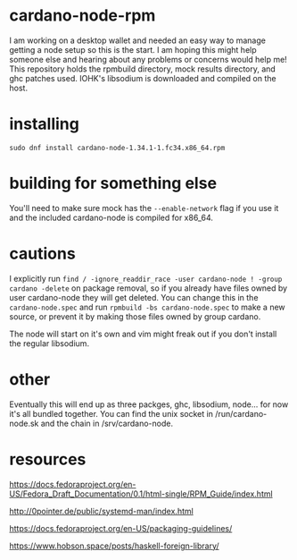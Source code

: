 # cardano-node-rpm

I am working on a desktop wallet and needed an easy way to manage getting a node setup so this is the start. I am hoping this might help someone else and hearing about any problems or concerns would help me! This repository holds the rpmbuild directory, mock results directory, and ghc patches used. IOHK's libsodium is downloaded and compiled on the host.

# installing

`sudo dnf install cardano-node-1.34.1-1.fc34.x86_64.rpm`

# building for something else

You'll need to make sure mock has the `--enable-network` flag if you use it and the included cardano-node is compiled for x86_64.

# cautions

I explicitly run `find / -ignore_readdir_race -user cardano-node ! -group cardano -delete` on package removal, so if you already have files owned by user cardano-node they will get deleted. You can change this in the `cardano-node.spec` and run `rpmbuild -bs cardano-node.spec` to make a new source, or prevent it by making those files owned by group cardano.

The node will start on it's own and vim might freak out if you don't install the regular libsodium.

# other

Eventually this will end up as three packges, ghc, libsodium, node... for now it's all bundled together. You can find the unix socket in /run/cardano-node.sk and the chain in /srv/cardano-node.

# resources

https://docs.fedoraproject.org/en-US/Fedora_Draft_Documentation/0.1/html-single/RPM_Guide/index.html

http://0pointer.de/public/systemd-man/index.html

https://docs.fedoraproject.org/en-US/packaging-guidelines/

https://www.hobson.space/posts/haskell-foreign-library/
